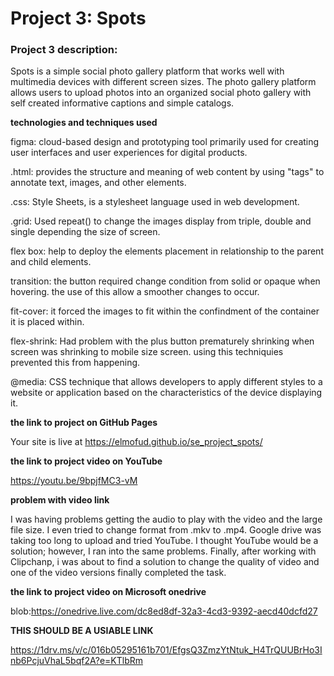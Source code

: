 # Project 3: Spots

### Project 3 description:

Spots is a simple social photo gallery platform that works well with multimedia devices with different screen sizes. The photo gallery platform allows users to upload photos into an organized social photo gallery with self created informative captions and simple catalogs.

**technologies and techniques used**

figma:
cloud-based design and prototyping tool primarily used for creating user interfaces and user experiences for digital products.

.html:
provides the structure and meaning of web content by using "tags" to annotate text, images, and other elements.

.css:
Style Sheets, is a stylesheet language used in web development.

.grid:
Used repeat() to change the images display from triple, double and single depending the size of screen.

flex box:
help to deploy the elements placement in relationship to the parent and child elements.

transition:
the button required change condition from solid or opaque when hovering. the use of this allow a smoother changes to occur.

fit-cover:
it forced the images to fit within the confindment of the container it is placed within.

flex-shrink:
Had problem with the plus button prematurely shrinking when screen was shrinking to mobile size screen. using this techniquies prevented this from happening.

@media:
CSS technique that allows developers to apply different styles to a website or application based on the characteristics of the device displaying it.

**the link to project on GitHub Pages**

Your site is live at https://elmofud.github.io/se_project_spots/

**the link to project video on YouTube**

https://youtu.be/9bpjfMC3-vM

**problem with video link**

I was having problems getting the audio to play with the video and the large file size. I even tried to change format from .mkv to .mp4. Google drive was taking too long to upload and tried YouTube. I thought YouTube would be a solution; however, I ran into the same problems. Finally, after working with Clipchanp, i was about to find a solution to change the quality of video and one of the video versions finally completed the task.

**the link to project video on Microsoft onedrive**

blob:https://onedrive.live.com/dc8ed8df-32a3-4cd3-9392-aecd40dcfd27

**THIS SHOULD BE A USIABLE LINK**

https://1drv.ms/v/c/016b05295161b701/EfgsQ3ZmzYtNtuk_H4TrQUUBrHo3Inb6PcjuVhaL5bqf2A?e=KTlbRm
